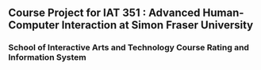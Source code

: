 ## Course Project for IAT 351 : Advanced Human-Computer Interaction at Simon Fraser University
### School of Interactive Arts and Technology Course Rating and Information System

